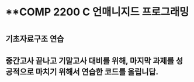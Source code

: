<h1>**COMP 2200 C 언매니지드 프로그래밍<h1> 
<h2>기초자료구조 연습<h2>
중간고사 끝나고 기말고사 대비를 위해,
마지막 과제를 성공적으로 마치기 위해서 연습한 코드를 올립니답.
